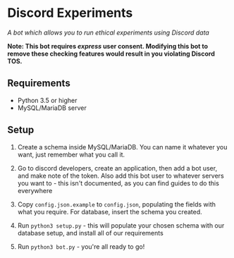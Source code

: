 # Discord Experiments
*A bot which allows you to run ethical experiments using Discord data*

**Note: This bot requires *express* user consent. Modifying this bot to remove these checking features would result in you violating Discord TOS.**

## Requirements
 - Python 3.5 or higher
 - MySQL/MariaDB server

## Setup

1. Create a schema inside MySQL/MariaDB. You can name it whatever you want, just remember what you call it.

2. Go to discord developers, create an application, then add a bot user, and make note of the token. Also add this bot user to whatever servers you want to - this isn't documented, as you can find guides to do this everywhere

3. Copy `config.json.example` to `config.json`, populating the fields with what you require. For database, insert the schema you created.

4. Run `python3 setup.py` - this will populate your chosen schema with our database setup, and install all of our requirements

5. Run `python3 bot.py` - you're all ready to go!

